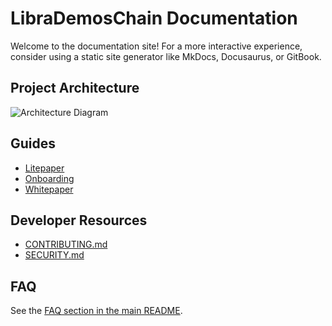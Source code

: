 # LibraDemosChain Documentation

Welcome to the documentation site! For a more interactive experience, consider using a static site generator like MkDocs, Docusaurus, or GitBook.

## Project Architecture

![Architecture Diagram](architecture_diagram.png)

## Guides
- [Litepaper](LITEPAPER.md)
- [Onboarding](ONBOARDING.md)
- [Whitepaper](whitepaper.md)

## Developer Resources
- [CONTRIBUTING.md](../CONTRIBUTING.md)
- [SECURITY.md](../SECURITY.md)

## FAQ
See the [FAQ section in the main README](../README.md#faq).
